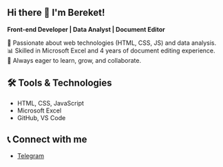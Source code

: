 ## Hi there 👋 I'm Bereket!
**Front-end Developer | Data Analyst | Document Editor**

🌟 Passionate about web technologies (HTML, CSS, JS) and data analysis.  
📊 Skilled in Microsoft Excel and 4 years of document editing experience.  
🚀 Always eager to learn, grow, and collaborate.

## 🛠️ Tools & Technologies
- HTML, CSS, JavaScript
- Microsoft Excel
- GitHub, VS Code

## 📞 Connect with me
- [Telegram](https://t.me/bi162)

